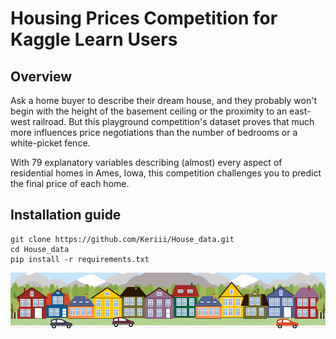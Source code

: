 # Housing Prices Competition for Kaggle Learn Users

## Overview
Ask a home buyer to describe their dream house, and they probably won't begin with the height of the basement ceiling or the proximity to an east-west railroad. But this playground competition's dataset proves that much more influences price negotiations than the number of bedrooms or a white-picket fence.

With 79 explanatory variables describing (almost) every aspect of residential homes in Ames, Iowa, this competition challenges you to predict the final price of each home.

## Installation guide
```
git clone https://github.com/Keriii/House_data.git
cd House_data
pip install -r requirements.txt
```

![Alt text](image.png)